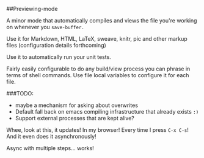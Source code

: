##Previewing-mode

A minor mode that automatically compiles and views the file you're
working on whenever you `save-buffer.`

Use it for Markdown, HTML, LaTeX, sweave, knitr, pic and other markup
files (configuration details forthcoming)

Use it to automatically run your unit tests.

Fairly easily configurable to do any build/view process you can phrase
in terms of shell commands. Use file local variables to configure it
for each file.

###TODO:

* maybe a mechanism for asking about overwrites
* Default fall back on emacs compiling infrastructure that already
  exists `:)`
* Support external processes that are kept alive?

Whee, look at this, it updates! In my browser! Every time I press `C-x
C-s`! And it even does it asynchronously!

Async with multiple steps... works!
